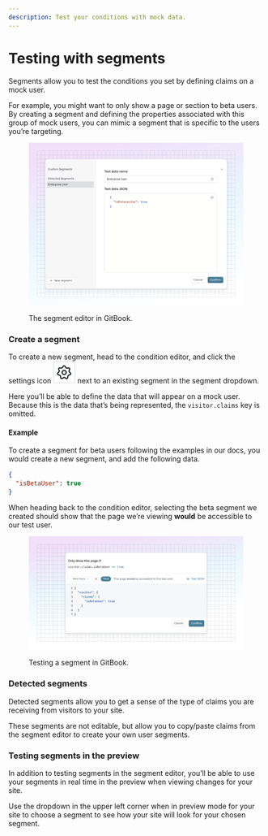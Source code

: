 ```yaml
---
description: Test your conditions with mock data.
---
```


# Testing with segments

Segments allow you to test the conditions you set by defining claims on a mock user.

For example, you might want to only show a page or section to beta users. By creating a segment and defining the properties associated with this group of mock users, you can mimic a segment that is specific to the users you’re targeting.

<figure><img src="../../.gitbook/assets/18_07_25_segment_editor.svg" alt="A GitBook screenshot showing the segment editor"><figcaption><p>The segment editor in GitBook.</p></figcaption></figure>

### Create a segment

To create a new segment, head to the condition editor, and click the settings icon <picture><source srcset="../../.gitbook/assets/settings_icon_dark.svg" media="(prefers-color-scheme: dark)"><img src="../../.gitbook/assets/settings_icon_light.svg" alt="The Settings icon in GitBook"></picture> next to an existing segment in the segment dropdown.

Here you’ll be able to define the data that will appear on a mock user. Because this is the data that’s being represented, the `visitor.claims` key is omitted.

#### Example

To create a segment for beta users following the examples in our docs, you would create a new segment, and add the following data.

```json
{
  "isBetaUser": true
}
```

When heading back to the condition editor, selecting the beta segment we created should show that the page we’re viewing **would** be accessible to our test user.

<figure><img src="../../.gitbook/assets/21_03_25_testing_segments.svg" alt="A GitBook screenshot showing how to test a segment"><figcaption><p>Testing a segment in GitBook.</p></figcaption></figure>

### Detected segments

Detected segments allow you to get a sense of the type of claims you are receiving from visitors to your site.

These segments are not editable, but allow you to copy/paste claims from the segment editor to create your own user segments.

### Testing segments in the preview

In addition to testing segments in the segment editor, you’ll be able to use your segments in real time in the preview when viewing changes for your site.

Use the dropdown in the upper left corner when in preview mode for your site to choose a segment to see how your site will look for your chosen segment.

